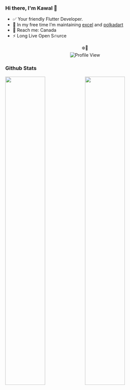 ### Hi there, I'm Kawal 👋

- ✅ Your friendly Flutter Developer.
- 🔭 In my free time I’m maintaining [excel](https://github.com/justkawal/excel) and [polkadart](https://github.com/rankanizer/polkadart)
- 💬 Reach me: Canada
- ⚡ Long Live Open S🔥urce

<p align="center">❄️👀<br>
<img alt="Profile View" src="https://gpvc.arturio.dev/justkawal" />
</p>

### Github Stats
<p>
<img width="50%" src="https://github-readme-stats.vercel.app/api?username=justkawal&count_private=true&show_icons=true&layout=compact&theme=default"><img width="50%" src="https://github-readme-stats.vercel.app/api/top-langs/?username=justkawal&layout=compact&theme=default" /></p>
